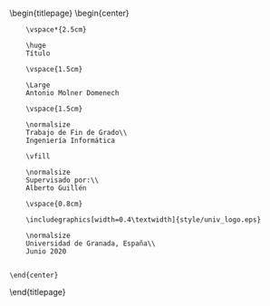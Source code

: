 
\begin{titlepage}
    \begin{center}

        
        \vspace*{2.5cm}
        
        \huge
        Título
        
        \vspace{1.5cm}
        
        \Large
        Antonio Molner Domenech

        \vspace{1.5cm}

        \normalsize
        Trabajo de Fin de Grado\\
        Ingeniería Informática
        
        \vfill
        
        \normalsize
        Supervisado por:\\
        Alberto Guillén

        \vspace{0.8cm}

        \includegraphics[width=0.4\textwidth]{style/univ_logo.eps}
        
        \normalsize
        Universidad de Granada, España\\
        Junio 2020


    \end{center}
\end{titlepage}
